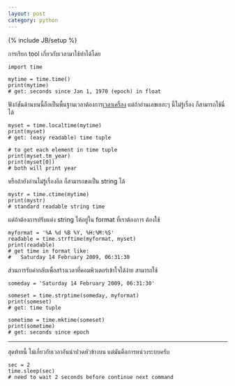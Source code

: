 ```yaml
---
layout: post
category: python
---
```

{% include JB/setup %}

การเรียก tool เกี่ยวกับเวลามาใช้ทำได้โดย

    import time

    mytime = time.time()
    print(mytime)
    # get: seconds since Jan 1, 1970 (epoch) in float

ฟังก์ชันด้านบนนี้ถือเป็นพื้นฐานเวลาต้องการ[เวลาเครื่อง](http://en.wikipedia.org/wiki/Unix_time) แต่ถ้าอ่านเลขเยอะๆ นี้ไม่รู้เรื่อง ก็สามารถใช้นี่ได้

    myset = time.localtime(mytime)
    print(myset)
    # get: (easy readable) time tuple

    # to get each element in time tuple
    print(myset.tm_year)
    print(myset[0])
    # both will print year

หรือถ้ายังอ่านไม่รู้เรื่องอีก ก็สามารถขอเป็น string ได้

    mystr = time.ctime(mytime)
    print(mystr)
    # standard readable string time

แต่ถ้าต้องการปรับแต่ง string ให้อยู่ใน format ที่เราต้องการ ต้องใช้

    myformat = '%A %d %B %Y, %H:%M:%S'
    readable = time.strftime(myformat, myset)
    print(readable)
    # get time in format like:
    #   Saturday 14 February 2009, 06:31:30

ส่วนการรับค่ากลับเพื่อสร้างเวลาที่คอมพิวเตอร์เข้าใจได้ง่าย สามารถใช้

    someday = 'Saturday 14 February 2009, 06:31:30'

    someset = time.strptime(someday, myformat)
    print(someset)
    # get: time tuple

    sometime = time.mktime(someset)
    print(sometime)
    # get: seconds since epoch

---

สุดท้ายนี้ ไม่เกี่ยวกับเวลาอันน่าปวดหัวข้างบน แต่มันคือการหน่วงระบบครับ

    sec = 2
    time.sleep(sec)
    # need to wait 2 seconds before continue next command
